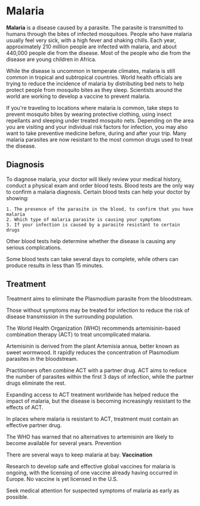 # Malaria

**Malaria** is a disease caused by a parasite. The parasite is transmitted to humans through the bites of infected mosquitoes. People who have malaria usually feel very sick, with a high fever and shaking chills. Each year, approximately 210 million people are infected with malaria, and about 440,000 people die from the disease. Most of the people who die from the disease are young children in Africa.

While the disease is uncommon in temperate climates, malaria is still common in tropical and subtropical countries. World health officials are trying to reduce the incidence of malaria by distributing bed nets to help protect people from mosquito bites as they sleep. Scientists around the world are working to develop a vaccine to prevent malaria.

If you're traveling to locations where malaria is common, take steps to prevent mosquito bites by wearing protective clothing, using insect repellants and sleeping under treated mosquito nets. Depending on the area you are visiting and your individual risk factors for infection, you may also want to take preventive medicine before, during and after your trip. Many malaria parasites are now resistant to the most common drugs used to treat the disease.

## Diagnosis

To diagnose malaria, your doctor will likely review your medical history, conduct a physical exam and order blood tests. Blood tests are the only way to confirm a malaria diagnosis. Certain blood tests can help your doctor by showing:

    1. The presence of the parasite in the blood, to confirm that you have malaria
    2. Which type of malaria parasite is causing your symptoms
    3. If your infection is caused by a parasite resistant to certain drugs

Other blood tests help determine whether the disease is causing any serious complications.

Some blood tests can take several days to complete, while others can produce results in less than 15 minutes.

## Treatment

Treatment aims to eliminate the Plasmodium parasite from the bloodstream.

Those without symptoms may be treated for infection to reduce the risk of disease transmission in the surrounding population.

The World Health Organization (WHO) recommends artemisinin-based combination therapy (ACT) to treat uncomplicated malaria.

Artemisinin is derived from the plant Artemisia annua, better known as sweet wormwood. It rapidly reduces the concentration of Plasmodium parasites in the bloodstream.

Practitioners often combine ACT with a partner drug. ACT aims to reduce the number of parasites within the first 3 days of infection, while the partner drugs eliminate the rest.

Expanding access to ACT treatment worldwide has helped reduce the impact of malaria, but the disease is becoming increasingly resistant to the effects of ACT.

In places where malaria is resistant to ACT, treatment must contain an effective partner drug.

The WHO has warned that no alternatives to artemisinin are likely to become available for several years.
Prevention

There are several ways to keep malaria at bay.
**Vaccination**

Research to develop safe and effective global vaccines for malaria is ongoing, with the licensing of one vaccine already having occurred in Europe. No vaccine is yet licensed in the U.S.

Seek medical attention for suspected symptoms of malaria as early as possible.
